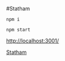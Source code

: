 #Statham

```npm i```

```npm start```    

[http://localhost:3001/](http://localhost:3001/)

[Statham](statham.surge.sh)    
